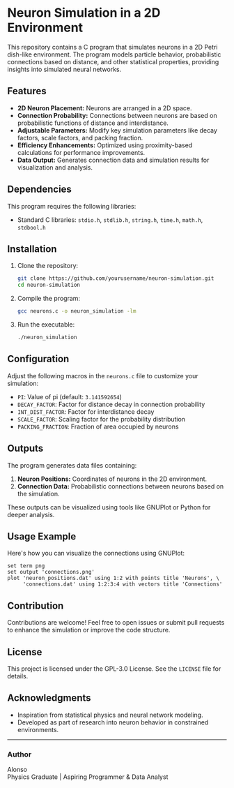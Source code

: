 # Neuron Simulation in a 2D Environment

This repository contains a C program that simulates neurons in a 2D Petri dish-like environment. The program models particle behavior, probabilistic connections based on distance, and other statistical properties, providing insights into simulated neural networks.

## Features

- **2D Neuron Placement:** Neurons are arranged in a 2D space.
- **Connection Probability:** Connections between neurons are based on probabilistic functions of distance and interdistance.
- **Adjustable Parameters:** Modify key simulation parameters like decay factors, scale factors, and packing fraction.
- **Efficiency Enhancements:** Optimized using proximity-based calculations for performance improvements.
- **Data Output:** Generates connection data and simulation results for visualization and analysis.

## Dependencies

This program requires the following libraries:

- Standard C libraries: `stdio.h`, `stdlib.h`, `string.h`, `time.h`, `math.h`, `stdbool.h`

## Installation

1. Clone the repository:

   ```bash
   git clone https://github.com/yourusername/neuron-simulation.git
   cd neuron-simulation
   ```

2. Compile the program:

   ```bash
   gcc neurons.c -o neuron_simulation -lm
   ```

3. Run the executable:

   ```bash
   ./neuron_simulation
   ```

## Configuration

Adjust the following macros in the `neurons.c` file to customize your simulation:

- `PI`: Value of pi (default: `3.141592654`)
- `DECAY_FACTOR`: Factor for distance decay in connection probability
- `INT_DIST_FACTOR`: Factor for interdistance decay
- `SCALE_FACTOR`: Scaling factor for the probability distribution
- `PACKING_FRACTION`: Fraction of area occupied by neurons

## Outputs

The program generates data files containing:

1. **Neuron Positions:** Coordinates of neurons in the 2D environment.
2. **Connection Data:** Probabilistic connections between neurons based on the simulation.

These outputs can be visualized using tools like GNUPlot or Python for deeper analysis.

## Usage Example

Here's how you can visualize the connections using GNUPlot:

```gnuplot
set term png
set output 'connections.png'
plot 'neuron_positions.dat' using 1:2 with points title 'Neurons', \
     'connections.dat' using 1:2:3:4 with vectors title 'Connections'
```

## Contribution

Contributions are welcome! Feel free to open issues or submit pull requests to enhance the simulation or improve the code structure.

## License

This project is licensed under the GPL-3.0 License. See the `LICENSE` file for details.

## Acknowledgments

- Inspiration from statistical physics and neural network modeling.
- Developed as part of research into neuron behavior in constrained environments.

---

### Author

Alonso\
Physics Graduate | Aspiring Programmer & Data Analyst

